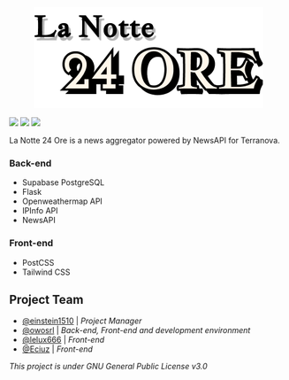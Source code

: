 <p align="center"><img src="https://github.com/owosrl/LaNotte24Ore/raw/main/web/static/assets/img/logo/logo_nobg.png"></img></p>

![](https://github.com/owosrl/LaNotte24Ore/actions/workflows/flask.yaml/badge.svg) ![](https://img.shields.io/github/license/owosrl/LaNotte24Ore) ![](https://img.shields.io/github/languages/top/owosrl/LaNotte24Ore)

La Notte 24 Ore is a news aggregator powered by NewsAPI for Terranova.


### **Back-end**
* Supabase PostgreSQL
* Flask
* Openweathermap API
* IPInfo API
* NewsAPI

### **Front-end**
* PostCSS
* Tailwind CSS

## **Project Team**

- [@einstein1510](https://github.com/einstein1510) | _Project Manager_
- [@owosrl](https://github.com/owosrl) | _Back-end, Front-end and development environment_
- [@lelux666](https://github.com/lelux666)  | _Front-end_
- [@Eciuz](https://github.com/Eciuz) | _Front-end_



_This project is under GNU General Public License v3.0_
